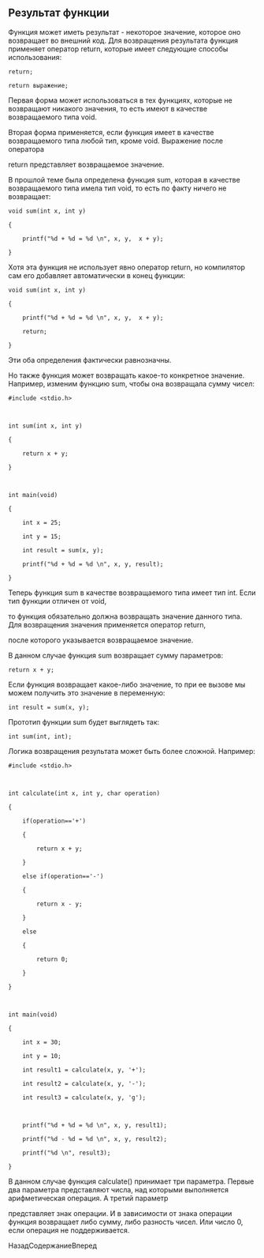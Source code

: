 ## Результат функции

Функция может иметь результат - некоторое значение, которое оно возвращает во внешний код. Для возвращения результата функция применяет оператор return, которые имеет следующие способы использования:

```
return;
return выражение;
```

Первая форма может использоваться в тех функциях, которые не возвращают никакого значения, то есть имеют в качестве возвращаемого типа void.

Вторая форма применяется, если функция имеет в качестве возвращаемого типа любой тип, кроме void. Выражение после оператора 
return представляет возвращаемое значение.

В прошлой теме была определена функция sum, которая в качестве возвращаемого типа имела тип void, то есть по факту ничего не возвращает:

```
void sum(int x, int y)
{
	printf("%d + %d = %d \n", x, y,  x + y);
}
```

Хотя эта функция не использует явно оператор return, но компилятор сам его добавляет автоматически в конец функции:

```
void sum(int x, int y)
{
	printf("%d + %d = %d \n", x, y,  x + y);
	return;
}
```

Эти оба определения фактически равнозначны.

Но также функция может возвращать какое-то конкретное значение. Например, изменим функцию sum, чтобы она возвращала  сумму чисел:

```
#include <stdio.h>

int sum(int x, int y)
{
	return x + y;
}

int main(void)
{
	int x = 25;
	int y = 15;
	int result = sum(x, y);
	printf("%d + %d = %d \n", x, y, result);
}
```

Теперь функция sum в качестве возвращаемого типа имеет тип int. Если тип функции отличен от void, 
то функция обязательно должна возвращать значение данного типа. Для возвращения значения применяется оператор return, 
после которого указывается возвращаемое значение.

В данном случае функция sum возвращает сумму параметров:

```
return x + y;
```

Если функция возвращает какое-либо значение, то при ее вызове мы можем получить это значение в переменную:

```
int result = sum(x, y);
```

Прототип функции sum будет выглядеть так:

```
int sum(int, int);
```

Логика возвращения результата может быть более сложной. Например:

```
#include <stdio.h>

int calculate(int x, int y, char operation)
{
	if(operation=='+')
	{
		return x + y;
	}
	else if(operation=='-')
	{
		return x - y;
	}
	else
	{
		return 0;
	}
}

int main(void)
{
	int x = 30;
	int y = 10;
	int result1 = calculate(x, y, '+');
	int result2 = calculate(x, y, '-');
	int result3 = calculate(x, y, 'g');

	printf("%d + %d = %d \n", x, y, result1);
	printf("%d - %d = %d \n", x, y, result2);
	printf("%d \n", result3);
}
```

В данном случае функция calculate() принимает три параметра. Первые два параметра представляют числа, над которыми выполняется арифметическая операция. А третий параметр 
представляет знак операции. И в зависимости от знака операции функция возвращает либо сумму, либо разность чисел. Или число 0, если операция не поддерживается.

НазадСодержаниеВперед

